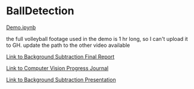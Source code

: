 ﻿# BallDetection

 
[Demo.ipynb](./demo.ipynb)

the full volleyball footage used in the demo is 1 hr long, so I can't upload it to GH. update the path to the other video available


[Link to Background Subtraction Final Report](./Background_Subtraction_Final_Report.pdf)

[Link to Computer Vision Progress Journal](./ComputerVisionProgressJournal.pdf)  

[Link to Background Subtraction Presentation](./backgroundSubtraction.pptx)
